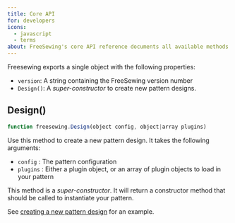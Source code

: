 ```yaml
---
title: Core API
for: developers
icons: 
  - javascript
  - terms
about: FreeSewing's core API reference documents all available methods and objects
---
```

Freesewing exports a single object with the following properties:

 - `version`: A string containing the FreeSewing version number
 - `Design()`: A *super-constructor* to create new pattern designs.

## Design()

```js
function freesewing.Design(object config, object|array plugins)
```

Use this method to create a new pattern design. It takes the 
following arguments:

 - `config` : The pattern configuration
 - `plugins` : Either a plugin object, or an array of plugin objects
 to load in your pattern

<Tip>

This method is a *super-constructor*. It will return a constructor 
method that should be called to instantiate your pattern. 

See [creating a new pattern design](/howtos/core/new-design/) for an example.

</Tip>

